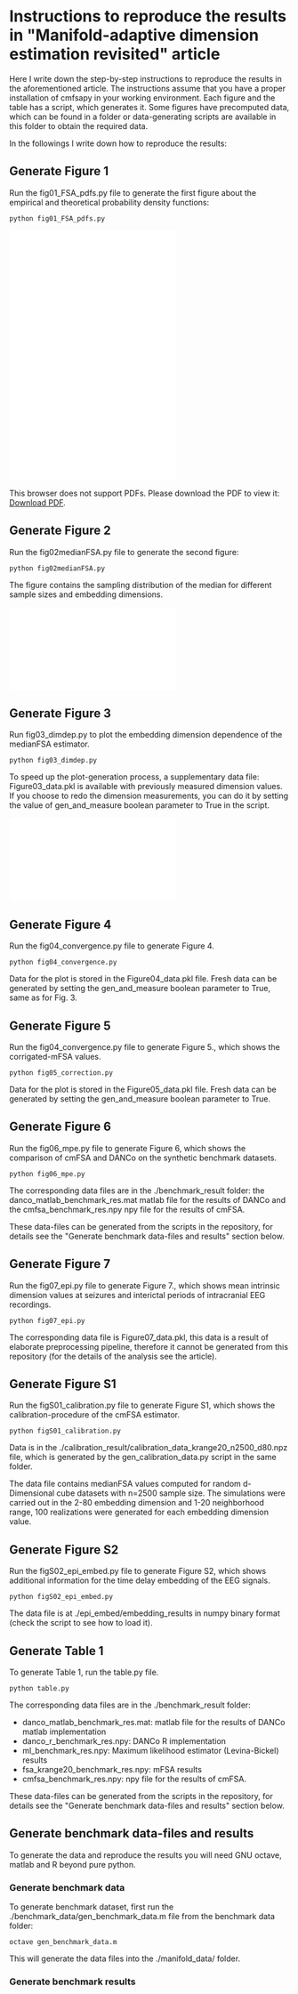 # Instructions to reproduce the results in "Manifold-adaptive dimension estimation revisited" article

Here I write down the step-by-step instructions to reproduce the results in the aforementioned article.
The instructions assume that you have a proper installation of cmfsapy in your working environment.
Each figure and the table has a script, which generates it.
Some figures have precomputed data, which can be found in a folder or data-generating scripts are available 
in this folder to obtain the required data.

In the followings I write down how to reproduce the results:

## Generate Figure 1
Run the  fig01_FSA_pdfs.py file to generate the first figure about the
empirical and theoretical probability density functions:
```
python fig01_FSA_pdfs.py
```

<embed src="./Figure1.pdf" type="application/pdf">
<embed src="./Figure1.pdf" type="application/pdf">
<object data="https://phrenico.github.com/cmfsapy/examples/article_results/Figure1.pdf" type="application/pdf" width="700px" height="700px">
    <embed src="./Figure1.pdf">
        <p>This browser does not support PDFs. Please download the PDF to view it: 
<a href="https://phrenico.github.com/cmfsapy/examples/article_results/Figure1.pdf">Download PDF</a>.</p>
    </embed>
</object>


## Generate Figure 2
Run the fig02medianFSA.py file to generate the second figure:

```
python fig02medianFSA.py
```
The figure contains the sampling distribution of the median for different sample sizes and embedding dimensions.

<embed src="./Figure2.pdf" type="application/pdf">


## Generate Figure 3
Run fig03_dimdep.py to plot the embedding dimension dependence of the medianFSA estimator.
```
python fig03_dimdep.py
```
To speed up the plot-generation process, a supplementary data file: Figure03_data.pkl is available 
with previously measured dimension values.
If you choose to redo the dimension measurements, you can do it by setting the value of gen_and_measure 
boolean parameter to True in the script.

<embed src="./Figure3.pdf" type="application/pdf">

## Generate Figure 4
Run the fig04_convergence.py file to generate Figure 4. 
```
python fig04_convergence.py
```
Data for the plot is stored in the Figure04_data.pkl file.
Fresh data can be generated by setting the gen_and_measure boolean parameter to True,
same as for Fig. 3.

## Generate Figure 5

Run the fig04_convergence.py file to generate Figure 5., which shows the corrigated-mFSA values.
```
python fig05_correction.py
```
Data for the plot is stored in the Figure05_data.pkl file.
Fresh data can be generated by setting the gen_and_measure boolean parameter to True.

## Generate Figure 6
Run the fig06_mpe.py file to generate Figure 6, which shows the comparison of cmFSA and DANCo
on the synthetic benchmark datasets.
```
python fig06_mpe.py
```
The corresponding data files are in the ./benchmark_result folder:
the danco_matlab_benchmark_res.mat matlab file for the results of DANCo
and the cmfsa_benchmark_res.npy npy file for the results of cmFSA.

These data-files can be generated from the scripts in the repository,
for details see the "Generate benchmark data-files and results" section below.

## Generate Figure 7
Run the fig07_epi.py file to generate Figure 7., which shows mean intrinsic dimension values 
at seizures and interictal periods of intracranial EEG recordings.
```
python fig07_epi.py
```
The corresponding data file is Figure07_data.pkl,
this data is a result of elaborate preprocessing pipeline,
therefore it cannot be generated from this repository
(for the details of the analysis see the article).

## Generate Figure S1
Run the figS01_calibration.py file to generate Figure S1, which shows the calibration-procedure
of the cmFSA estimator.
```
python figS01_calibration.py
```
Data is in the ./calibration_result/calibration_data_krange20_n2500_d80.npz file,
which is generated by the gen_calibration_data.py script in the same folder.

The data file contains medianFSA values computed for random d-Dimensional cube datasets
with n=2500 sample size. The simulations were carried out in the 2-80 embedding dimension 
and 1-20 neighborhood range, 100 realizations were generated for each embedding dimension value.

## Generate Figure S2
Run the figS02_epi_embed.py file to generate Figure S2, which shows additional information for the 
time delay embedding of the EEG signals.
```
python figS02_epi_embed.py
```
The data file is at ./epi_embed/embedding_results in numpy binary format
(check the script to see how to load it).

## Generate Table 1
To generate Table 1, run the table.py file.
```
python table.py
```
The corresponding data files are in the ./benchmark_result folder:
- danco_matlab_benchmark_res.mat: matlab file for the results of DANCo matlab implementation
- danco_r_benchmark_res.npy: DANCo R implementation
- ml_benchmark_res.npy: Maximum likelihood estimator (Levina-Bickel) results
- fsa_krange20_benchmark_res.npy: mFSA results
- cmfsa_benchmark_res.npy: npy file for the results of cmFSA.

These data-files can be generated from the scripts in the repository,
for details see the "Generate benchmark data-files and results" section below.

## Generate benchmark data-files and results
To generate the data and reproduce the results
you will need GNU octave, matlab and R beyond pure python. 

### Generate benchmark data
To generate benchmark dataset, first run the ./benchmark_data/gen_benchmark_data.m file 
from the benchmark data folder:
```
octave gen_benchmark_data.m
```
This will generate the data files into the ./manifold_data/ folder.

### Generate benchmark results
